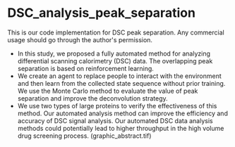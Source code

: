 # DSC_analysis_peak_separation

This is our code implementation for DSC peak separation. Any commercial usage should go through the author's permission.

* In this study, we proposed a fully automated method for analyzing differential scanning calorimetry (DSC) data. The overlapping peak separation is based on reinforcement learning. 
* We create an agent to replace people to interact with the environment and then learn from the collected state sequence without prior training. We use the Monte Carlo method to evaluate the value of peak separation and improve the deconvolution strategy. 
* We use two types of large proteins to verify the effectiveness of this method. Our automated analysis method can improve the efficiency and accuracy of DSC signal analysis.
Our automated DSC data analysis methods could potentially lead to higher throughput in the high volume drug screening process.
(graphic_abstract.tif)

